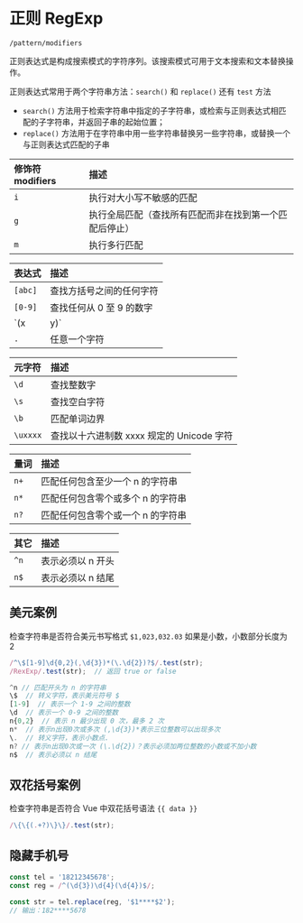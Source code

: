 # 正则 RegExp

`/pattern/modifiers`

正则表达式是构成搜索模式的字符序列。该搜索模式可用于文本搜索和文本替换操作。

正则表达式常用于两个字符串方法：`search()` 和 `replace()`  还有 `test` 方法
* `search()` 方法用于检索字符串中指定的子字符串，或检索与正则表达式相匹配的子字符串，并返回子串的起始位置；
* `replace()` 方法用于在字符串中用一些字符串替换另一些字符串，或替换一个与正则表达式匹配的子串

| 修饰符 modifiers | 描述                                                   |
| :--------------- | :----------------------------------------------------- |
| `i`              | 执行对大小写不敏感的匹配                               |
| `g`              | 执行全局匹配（查找所有匹配而非在找到第一个匹配后停止） |
| `m`              | 执行多行匹配                                           |

| 表达式  | 描述                     |
| :------ | :----------------------- |
| `[abc]` | 查找方括号之间的任何字符 |
| `[0-9]` | 查找任何从 0 至 9 的数字 |
| `(x|y)` | 查找由 \| 分隔的任何选项 |
| `.`     | 任意一个字符             |

| 元字符   | 描述                                      |
| :------- | :---------------------------------------- |
| `\d`     | 查找整数字                                |
| `\s`     | 查找空白字符                              |
| `\b`     | 匹配单词边界                              |
| `\uxxxx` | 查找以十六进制数 xxxx 规定的 Unicode 字符 |

| 量词 | 描述                                |
| :--- | :---------------------------------- |
| `n+` | 匹配任何包含至少一个  n  的字符串   |
| `n*` | 匹配任何包含零个或多个  n  的字符串 |
| `n?` | 匹配任何包含零个或一个  n  的字符串 |

| 其它 | 描述              |
| :--- | :---------------- |
| `^n` | 表示必须以 n 开头 |
| `n$` | 表示必须以 n 结尾 |

## 美元案例

检查字符串是否符合美元书写格式 `$1,023,032.03`  如果是小数，小数部分长度为 2

```javascript
/^\$[1-9]\d{0,2}(,\d{3})*(\.\d{2})?$/.test(str);
/RexExp/.test(str);  // 返回 true or false

^n // 匹配开头为 n 的字符串
\$  // 转义字符，表示美元符号 $
[1-9]  // 表示一个 1-9 之间的整数
\d  // 表示一个 0-9 之间的整数
n{0,2}  // 表示 n 最少出现 0 次，最多 2 次
n*  // 表示n出现0次或多次 (,\d{3})*表示三位整数可以出现多次
\.  // 转义字符，表示小数点.
n? // 表示n出现0次或一次 (\.\d{2})？表示必须加两位整数的小数或不加小数
n$  // 表示必须以 n 结尾
```

## 双花括号案例

检查字符串是否符合 Vue 中双花括号语法 `{{ data }}`

```javascript
/\{\{(.+?)\}\}/.test(str);
```

## 隐藏手机号

```js
const tel = '18212345678';
const reg = /^(\d{3})\d{4}(\d{4})$/;

const str = tel.replace(reg, '$1****$2');
// 输出：182****5678
```

